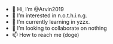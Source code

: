 - 👋 Hi, I’m @Arvin2019
- 👀 I’m interested in n.o.t.h.i.n.g.
- 🌱 I’m currently learning in yzzx.
- 💞️ I’m looking to collaborate on nothing 
- 📫 How to reach me (doge)

<!---
Arvin2019/Arvin2019 is a ✨ special ✨ repository because its `README.md` (this file) appears on your GitHub profile.
You can click the Preview link to take a look at your changes.
--->
